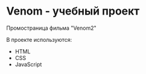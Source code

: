 # Venom - учебный проект
Промостраница фильма "Venom2"

В проекте используются:

- HTML
- CSS
- JavaScript
